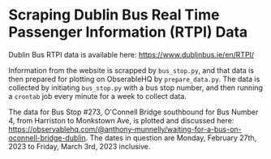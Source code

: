 # Scraping Dublin Bus Real Time Passenger Information (RTPI) Data

Dublin Bus RTPI data is available here: https://www.dublinbus.ie/en/RTPI/

Information from the website is scrapped by `bus_stop.py`, and that data is then prepared for plotting on ObserableHQ by `prepare_data.py`. The data is collected by initiating `bus_stop.py` with a bus stop number, and then running a `crontab` job every minute for a week to collect data.

The data for Bus Stop #273, O'Connell Bridge southbound for Bus Number 4, from Harriston to Monkstown Ave, is plotted and discussed here: https://observablehq.com/@anthony-munnelly/waiting-for-a-bus-on-oconnell-bridge-dublin. The dates in question are Monday, February 27th, 2023 to Friday, March 3rd, 2023 inclusive.